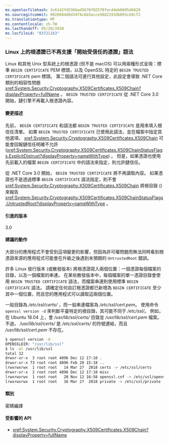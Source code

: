 ```yaml
---
ms.openlocfilehash: 3c6142fd536bad5676f02570fecd4eb0605db829
ms.sourcegitcommit: 0926684d8d34f4c6b5acce58d2193db093cb9cf2
ms.translationtype: MT
ms.contentlocale: zh-TW
ms.lasthandoff: 05/20/2020
ms.locfileid: "83721163"
---
```

### <a name="begin-trusted-certificate-syntax-no-longer-supported-for-root-certificates-on-linux"></a>Linux 上的根憑證已不再支援「開始受信任的憑證」語法

Linux 和其他 Unix 型系統上的根憑證 (但不是 macOS) 可以用兩種形式呈現：標準 `BEGIN CERTIFICATE` PEM 標頭，以及 OpenSSL 特定的 `BEGIN TRUSTED CERTIFICATE` pem 標頭。 第二個語法可進行其他設定，此設定會導致 .NET Core 類別的相容性問題 <xref:System.Security.Cryptography.X509Certificates.X509Chain?displayProperty=fullName> 。 `BEGIN TRUSTED CERTIFICATE` 從 .NET Core 3.0 開始，鏈引擎不再載入根憑證內容。

#### <a name="change-description"></a>變更描述

先前， `BEGIN CERTIFICATE` 和語法都 `BEGIN TRUSTED CERTIFICATE` 是用來填入根信任清單。 如果 `BEGIN TRUSTED CERTIFICATE` 已使用此語法，並在檔案中指定其他選項， <xref:System.Security.Cryptography.X509Certificates.X509Chain> 可能會回報鏈信任明確不允許 (<xref:System.Security.Cryptography.X509Certificates.X509ChainStatusFlags.ExplicitDistrust?displayProperty=nameWithType>) 。 但是，如果憑證也使用先前載入的檔案 `BEGIN CERTIFICATE` 中的語法來指定，則允許鏈信任。

從 .NET Core 3.0 開始， `BEGIN TRUSTED CERTIFICATE` 將不再讀取內容。 如果憑證也不是透過標準 `BEGIN CERTIFICATE` 語法指定，則不會 <xref:System.Security.Cryptography.X509Certificates.X509Chain> 將根目錄 () 來報告 <xref:System.Security.Cryptography.X509Certificates.X509ChainStatusFlags.UntrustedRoot?displayProperty=nameWithType> 。

#### <a name="version-introduced"></a>引進的版本

3.0

#### <a name="recommended-action"></a>建議的動作

大部分的應用程式不會受到這項變更的影響，但因為許可權問題而無法同時看到根憑證來源的應用程式可能會在升級之後遇到未預期的 `UntrustedRoot` 錯誤。

許多 Linux 發行版本 (或散發版本) 將根憑證寫入兩個位置：一個憑證每個檔案的目錄，以及一個檔案的串連。 在某些散發版本中，每個檔案的單一憑證目錄會使用 `BEGIN TRUSTED CERTIFICATE` 語法，而檔案串連則使用標準 `BEGIN CERTIFICATE` 語法。 請確定任何自訂根憑證都已新增為 `BEGIN CERTIFICATE` 至少其中一個位置，而且您的應用程式可以讀取這兩個位置。

一般目錄為 */etc/ssl/certs/* ，而一般串連檔案為 */etc/ssl/cert.pem*。 使用命令 `openssl version -d` 來判斷平臺特定的根目錄，其可能不同于 */etc/ssl/*。 例如，在 Ubuntu 18.04 上，會 */usr/lib/ssl/certs/* 目錄並 */usr/lib/ssl/cert.pem* 檔案。 不過， */usr/lib/ssl/certs/* 是 */etc/ssl/certs/* 的符號連結，而且 */usr/lib/ssl/cert.pem* 不存在。

```bash
$ openssl version -d
OPENSSLDIR: "/usr/lib/ssl"
$ ls -al /usr/lib/ssl
total 12
drwxr-xr-x  3 root root 4096 Dec 12 17:10 .
drwxr-xr-x 73 root root 4096 Feb 20 15:18 ..
lrwxrwxrwx  1 root root   14 Mar 27  2018 certs -> /etc/ssl/certs
drwxr-xr-x  2 root root 4096 Dec 12 17:10 misc
lrwxrwxrwx  1 root root   20 Nov 12 16:58 openssl.cnf -> /etc/ssl/openssl.cnf
lrwxrwxrwx  1 root root   16 Mar 27  2018 private -> /etc/ssl/private
```

#### <a name="category"></a>類別

密碼編譯

#### <a name="affected-apis"></a>受影響的 API

- <xref:System.Security.Cryptography.X509Certificates.X509Chain?displayProperty=fullName>

<!--

#### Affected APIs

- `T:System.Security.Cryptography.X509Certificates.X509Chain`

-->
